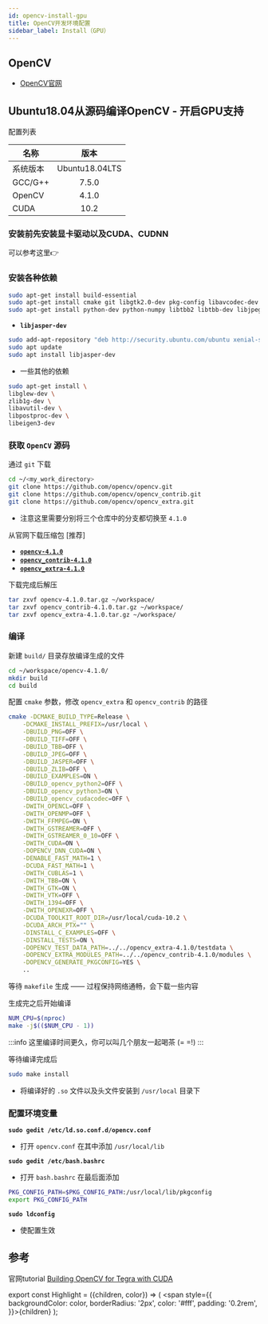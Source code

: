 ```yaml
---
id: opencv-install-gpu
title: OpenCV开发环境配置
sidebar_label: Install（GPU）
---
```


## OpenCV


- [OpenCV官网](https://opencv.org/)

## Ubuntu18.04从源码编译OpenCV - 开启GPU支持

配置列表

名称 | 版本 |
---------|:--------:|
 系统版本 | Ubuntu18.04LTS |
 GCC/G++ | 7.5.0 |
 OpenCV | 4.1.0 |
 CUDA | 10.2 |

### 安装前先安装显卡驱动以及CUDA、CUDNN
可以参考这里👉

### 安装各种依赖

``` bash
sudo apt-get install build-essential
sudo apt-get install cmake git libgtk2.0-dev pkg-config libavcodec-dev libavformat-dev libswscale-dev
sudo apt-get install python-dev python-numpy libtbb2 libtbb-dev libjpeg-dev libpng-dev libtiff-dev libdc1394-22
```

- **`libjasper-dev`**

``` bash
sudo add-apt-repository "deb http://security.ubuntu.com/ubuntu xenial-security main"
sudo apt update
sudo apt install libjasper-dev
```

- 一些其他的依赖
``` bash
sudo apt-get install \
libglew-dev \
zlib1g-dev \
libavutil-dev \
libpostproc-dev \
libeigen3-dev
```

### 获取 **`OpenCV`** 源码
通过 `git` 下载

``` bash
cd ~/<my_work_directory>
git clone https://github.com/opencv/opencv.git
git clone https://github.com/opencv/opencv_contrib.git
git clone https://github.com/opencv/opencv_extra.git
```

- 注意这里需要分别将三个仓库中的分支都切换至 `4.1.0`

从官网下载压缩包 <Highlight color="#25c2a0">[推荐]</Highlight>

- [**`opencv-4.1.0`**](https://github.com/opencv/opencv/releases/tag/4.1.0)
- [**`opencv_contrib-4.1.0`**](https://github.com/opencv/opencv_contrib/releases/tag/4.1.0)
- [**`opencv_extra-4.1.0`**](https://github.com/opencv/opencv_extra/releases/tag/4.1.0)

下载完成后解压

``` bash
tar zxvf opencv-4.1.0.tar.gz ~/workspace/
tar zxvf opencv_contrib-4.1.0.tar.gz ~/workspace/
tar zxvf opencv_extra-4.1.0.tar.gz ~/workspace/
```

### 编译
新建 `build/` 目录存放编译生成的文件

``` bash
cd ~/workspace/opencv-4.1.0/
mkdir build
cd build
```

配置 `cmake` 参数，修改 `opencv_extra` 和 `opencv_contrib` 的路径

``` bash
cmake -DCMAKE_BUILD_TYPE=Release \
    -DCMAKE_INSTALL_PREFIX=/usr/local \
    -DBUILD_PNG=OFF \
    -DBUILD_TIFF=OFF \
    -DBUILD_TBB=OFF \
    -DBUILD_JPEG=OFF \
    -DBUILD_JASPER=OFF \
    -DBUILD_ZLIB=OFF \
    -DBUILD_EXAMPLES=ON \
    -DBUILD_opencv_python2=OFF \
    -DBUILD_opencv_python3=ON \
    -DBUILD_opencv_cudacodec=OFF \
    -DWITH_OPENCL=OFF \
    -DWITH_OPENMP=OFF \
    -DWITH_FFMPEG=ON \
    -DWITH_GSTREAMER=OFF \
    -DWITH_GSTREAMER_0_10=OFF \
    -DWITH_CUDA=ON \
    -DOPENCV_DNN_CUDA=ON \
    -DENABLE_FAST_MATH=1 \
    -DCUDA_FAST_MATH=1 \
    -DWITH_CUBLAS=1 \
    -DWITH_TBB=ON \
    -DWITH_GTK=ON \
    -DWITH_VTK=OFF \
    -DWITH_1394=OFF \
    -DWITH_OPENEXR=OFF \
    -DCUDA_TOOLKIT_ROOT_DIR=/usr/local/cuda-10.2 \
    -DCUDA_ARCH_PTX="" \
    -DINSTALL_C_EXAMPLES=OFF \
    -DINSTALL_TESTS=ON \
    -DOPENCV_TEST_DATA_PATH=../../opencv_extra-4.1.0/testdata \
    -DOPENCV_EXTRA_MODULES_PATH=../../opencv_contrib-4.1.0/modules \
    -DOPENCV_GENERATE_PKGCONFIG=YES \
    ..
```

等待 `makefile` 生成 —— 过程保持网络通畅，会下载一些内容

生成完之后开始编译

``` bash
NUM_CPU=$(nproc)
make -j$(($NUM_CPU - 1))
```

:::info
这里编译时间更久，你可以叫几个朋友一起喝茶 (= =!)
:::

等待编译完成后

``` bash
sudo make install
```
- 将编译好的 `.so` 文件以及头文件安装到 `/usr/local` 目录下

### 配置环境变量
**`sudo gedit /etc/ld.so.conf.d/opencv.conf`**

- 打开 `opencv.conf` 在其中添加 `/usr/local/lib`

**`sudo gedit /etc/bash.bashrc`**

- 打开 `bash.bashrc` 在最后面添加

``` bash
PKG_CONFIG_PATH=$PKG_CONFIG_PATH:/usr/local/lib/pkgconfig 
export PKG_CONFIG_PATH
```

**`sudo ldconfig`**

- 使配置生效

## 参考
官网tutorial [Building OpenCV for Tegra with CUDA](https://docs.opencv.org/4.1.0/d6/d15/tutorial_building_tegra_cuda.html)

export const Highlight = ({children, color}) => ( <span style={{
    backgroundColor: color,
    borderRadius: '2px',
    color: '#fff',
    padding: '0.2rem',
    }}>{children}</span> );